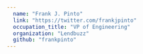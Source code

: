 ```yaml
---
  name: "Frank J. Pinto"
  link: "https://twitter.com/frankjpinto"
  occupation_title: "VP of Engineering"
  organization: "Lendbuzz"
  github: "frankpinto"
---
```

